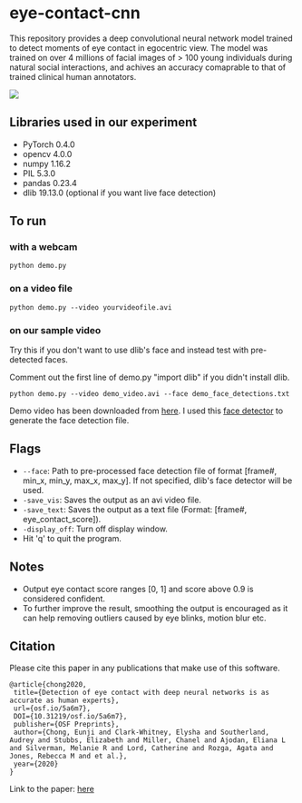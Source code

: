 # eye-contact-cnn
This repository provides a deep convolutional neural network model trained to detect moments of eye contact in egocentric view. The model was trained on over 4 millions of facial images of > 100 young individuals during natural social interactions, and achives an accuracy comaprable to that of trained clinical human annotators.

![](teaser.gif)

## Libraries used in our experiment
- PyTorch 0.4.0
- opencv 4.0.0
- numpy 1.16.2
- PIL 5.3.0
- pandas 0.23.4
- dlib 19.13.0 (optional if you want live face detection)


## To run
### with a webcam
```
python demo.py
```
### on a video file
```
python demo.py --video yourvideofile.avi
```
### on our sample video
Try this if you don't want to use dlib's face and instead test with pre-detected faces.

Comment out the first line of demo.py "import dlib" if you didn't install dlib.

```
python demo.py --video demo_video.avi --face demo_face_detections.txt
```

Demo video has been downloaded from [here](https://youtu.be/5wFyxihwQiI). I used this [face detector](https://github.com/natanielruiz/dockerface) to generate the face detection file.


## Flags
- `--face`: Path to pre-processed face detection file of format [frame#, min_x, min_y, max_x, max_y]. If not specified, dlib's face detector will be used.
- `-save_vis`: Saves the output as an avi video file.
- `-save_text`: Saves the output as a text file (Format: [frame#, eye_contact_score]).
- `-display_off`: Turn off display window.
- Hit 'q' to quit the program.


## Notes
- Output eye contact score ranges [0, 1] and score above 0.9 is considered confident.
- To further improve the result, smoothing the output is encouraged as it can help removing outliers caused by eye blinks, motion blur etc.


## Citation
Please cite this paper in any publications that make use of this software.

```
@article{chong2020,
 title={Detection of eye contact with deep neural networks is as accurate as human experts},
 url={osf.io/5a6m7},
 DOI={10.31219/osf.io/5a6m7},
 publisher={OSF Preprints},
 author={Chong, Eunji and Clark-Whitney, Elysha and Southerland, Audrey and Stubbs, Elizabeth and Miller, Chanel and Ajodan, Eliana L and Silverman, Melanie R and Lord, Catherine and Rozga, Agata and Jones, Rebecca M and et al.},
 year={2020}
}
```

Link to the paper:
[here](https://nature-research-under-consideration.nature.com/users/37265-nature-communications/posts/60730-detection-of-eye-contact-with-deep-neural-networks-is-as-accurate-as-human-experts)
